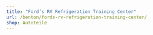 ```yaml
---
title: "Ford’s RV Refrigeration Training Center"
url: /benton/fords-rv-refrigeration-training-center/
shop: Autoteile
---
```

